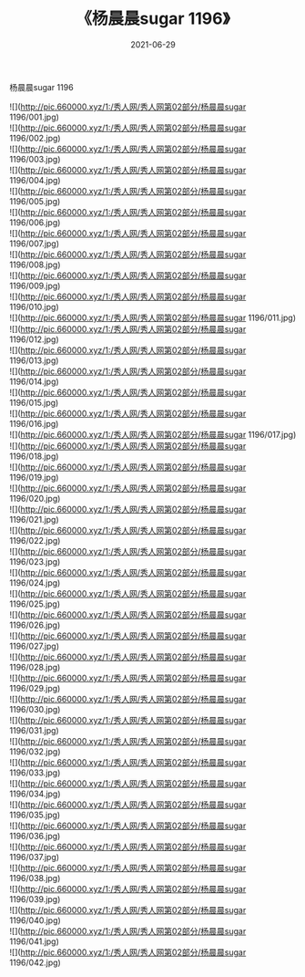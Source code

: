 ﻿---
layout: post
title:  《杨晨晨sugar 1196》
date:   2021-06-29
img: http://pic.660000.xyz/1:/秀人网/秀人网第02部分/杨晨晨sugar 1196/000.jpg
categories: [美女, 清纯, 唯美]
---

杨晨晨sugar 1196

  ![](http://pic.660000.xyz/1:/秀人网/秀人网第02部分/杨晨晨sugar 1196/001.jpg) <br> ![](http://pic.660000.xyz/1:/秀人网/秀人网第02部分/杨晨晨sugar 1196/002.jpg) <br> ![](http://pic.660000.xyz/1:/秀人网/秀人网第02部分/杨晨晨sugar 1196/003.jpg) <br> ![](http://pic.660000.xyz/1:/秀人网/秀人网第02部分/杨晨晨sugar 1196/004.jpg) <br> ![](http://pic.660000.xyz/1:/秀人网/秀人网第02部分/杨晨晨sugar 1196/005.jpg) <br> ![](http://pic.660000.xyz/1:/秀人网/秀人网第02部分/杨晨晨sugar 1196/006.jpg) <br> ![](http://pic.660000.xyz/1:/秀人网/秀人网第02部分/杨晨晨sugar 1196/007.jpg) <br> ![](http://pic.660000.xyz/1:/秀人网/秀人网第02部分/杨晨晨sugar 1196/008.jpg) <br> ![](http://pic.660000.xyz/1:/秀人网/秀人网第02部分/杨晨晨sugar 1196/009.jpg) <br> ![](http://pic.660000.xyz/1:/秀人网/秀人网第02部分/杨晨晨sugar 1196/010.jpg) <br> ![](http://pic.660000.xyz/1:/秀人网/秀人网第02部分/杨晨晨sugar 1196/011.jpg) <br> ![](http://pic.660000.xyz/1:/秀人网/秀人网第02部分/杨晨晨sugar 1196/012.jpg) <br> ![](http://pic.660000.xyz/1:/秀人网/秀人网第02部分/杨晨晨sugar 1196/013.jpg) <br> ![](http://pic.660000.xyz/1:/秀人网/秀人网第02部分/杨晨晨sugar 1196/014.jpg) <br> ![](http://pic.660000.xyz/1:/秀人网/秀人网第02部分/杨晨晨sugar 1196/015.jpg) <br> ![](http://pic.660000.xyz/1:/秀人网/秀人网第02部分/杨晨晨sugar 1196/016.jpg) <br> ![](http://pic.660000.xyz/1:/秀人网/秀人网第02部分/杨晨晨sugar 1196/017.jpg) <br> ![](http://pic.660000.xyz/1:/秀人网/秀人网第02部分/杨晨晨sugar 1196/018.jpg) <br> ![](http://pic.660000.xyz/1:/秀人网/秀人网第02部分/杨晨晨sugar 1196/019.jpg) <br> ![](http://pic.660000.xyz/1:/秀人网/秀人网第02部分/杨晨晨sugar 1196/020.jpg) <br> ![](http://pic.660000.xyz/1:/秀人网/秀人网第02部分/杨晨晨sugar 1196/021.jpg) <br> ![](http://pic.660000.xyz/1:/秀人网/秀人网第02部分/杨晨晨sugar 1196/022.jpg) <br> ![](http://pic.660000.xyz/1:/秀人网/秀人网第02部分/杨晨晨sugar 1196/023.jpg) <br> ![](http://pic.660000.xyz/1:/秀人网/秀人网第02部分/杨晨晨sugar 1196/024.jpg) <br> ![](http://pic.660000.xyz/1:/秀人网/秀人网第02部分/杨晨晨sugar 1196/025.jpg) <br> ![](http://pic.660000.xyz/1:/秀人网/秀人网第02部分/杨晨晨sugar 1196/026.jpg) <br> ![](http://pic.660000.xyz/1:/秀人网/秀人网第02部分/杨晨晨sugar 1196/027.jpg) <br> ![](http://pic.660000.xyz/1:/秀人网/秀人网第02部分/杨晨晨sugar 1196/028.jpg) <br> ![](http://pic.660000.xyz/1:/秀人网/秀人网第02部分/杨晨晨sugar 1196/029.jpg) <br> ![](http://pic.660000.xyz/1:/秀人网/秀人网第02部分/杨晨晨sugar 1196/030.jpg) <br> ![](http://pic.660000.xyz/1:/秀人网/秀人网第02部分/杨晨晨sugar 1196/031.jpg) <br> ![](http://pic.660000.xyz/1:/秀人网/秀人网第02部分/杨晨晨sugar 1196/032.jpg) <br> ![](http://pic.660000.xyz/1:/秀人网/秀人网第02部分/杨晨晨sugar 1196/033.jpg) <br> ![](http://pic.660000.xyz/1:/秀人网/秀人网第02部分/杨晨晨sugar 1196/034.jpg) <br> ![](http://pic.660000.xyz/1:/秀人网/秀人网第02部分/杨晨晨sugar 1196/035.jpg) <br> ![](http://pic.660000.xyz/1:/秀人网/秀人网第02部分/杨晨晨sugar 1196/036.jpg) <br> ![](http://pic.660000.xyz/1:/秀人网/秀人网第02部分/杨晨晨sugar 1196/037.jpg) <br> ![](http://pic.660000.xyz/1:/秀人网/秀人网第02部分/杨晨晨sugar 1196/038.jpg) <br> ![](http://pic.660000.xyz/1:/秀人网/秀人网第02部分/杨晨晨sugar 1196/039.jpg) <br> ![](http://pic.660000.xyz/1:/秀人网/秀人网第02部分/杨晨晨sugar 1196/040.jpg) <br> ![](http://pic.660000.xyz/1:/秀人网/秀人网第02部分/杨晨晨sugar 1196/041.jpg) <br> ![](http://pic.660000.xyz/1:/秀人网/秀人网第02部分/杨晨晨sugar 1196/042.jpg) <br>